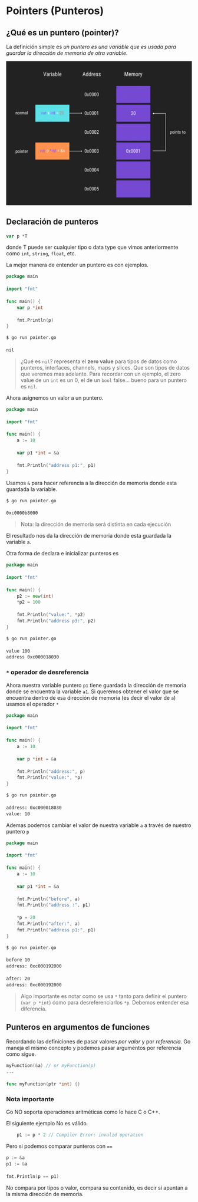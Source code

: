 # Pointers (Punteros)

## ¿Qué es un puntero (pointer)?

La definición simple es *un puntero es una variable que es usada para guardar la dirección de memoria de otra variable*.

![pointer](/go-training-beginner/modulo-2/1-pointers/img/pointers.png)

## Declaración de punteros

```go
var p *T
```

donde T puede ser cualquier tipo o data type que vimos anteriormente como `int`, `string`, `float`, etc.

La mejor manera de entender un puntero es con ejemplos.

```go
package main

import "fmt"

func main() {
	var p *int

	fmt.Println(p)
}
```
```cmd
$ go run pointer.go

nil
```

>¿Qué es `nil`? representa el **zero value** para tipos de datos como punteros, interfaces, channels, maps y slices. Que son tipos de datos que veremos mas adelante. Para recordar con un ejemplo, el zero value de un `int` es un 0, el de un `bool` false... bueno para un puntero es `nil`.

Ahora asignemos un valor a un puntero.

```go
package main

import "fmt"

func main() {
	a := 10

	var p1 *int = &a

	fmt.Println("address p1:", p1)
}
```

Usamos `&` para hacer referencia a la dirección de memoria donde esta guardada la variable.

```cmd
$ go run pointer.go

0xc0000b8000
```
>Nota: la dirección de memoria será distinta en cada ejecución

El resultado nos da la dirección de memoria donde esta guardada la variable `a`.

Otra forma de declara e inicializar punteros es 

```go
package main

import "fmt"

func main() {
	p2 := new(int)
	*p2 = 100

	fmt.Println("value:", *p2)
	fmt.Println("address p3:", p2)
}
```
```cmd
$ go run pointer.go

value 100
address 0xc000018030
```

### `*` operador de desreferencia

Ahora nuestra variable puntero `p1` tiene guardada la dirección de memoria donde se encuentra la variable `a1`.
Si queremos obtener el valor que se encuentra dentro de esa dirección de memoria (es decir el valor de `a`) usamos el operador `*`

```go
package main

import "fmt"

func main() {
	a := 10

	var p *int = &a

	fmt.Println("address:", p)
	fmt.Println("value:", *p)
}
```

```cmd
$ go run pointer.go

address: 0xc000018030
value: 10
```
 Ademas podemos cambiar el valor de nuestra variable `a` a través de nuestro puntero `p`

```go
package main

import "fmt"

func main() {
	a := 10

	var p1 *int = &a

	fmt.Println("before", a)
	fmt.Println("address :", p1)

	*p = 20
	fmt.Println("after:", a)
    fmt.Println("address p1:", p1)
}
```
```cmd
$ go run pointer.go

before 10
address: 0xc000192000

after: 20
address: 0xc000192000
```

>Algo importante es notar como se usa `*` tanto para definir el puntero (`var p *int`) como para desreferenciarlos `*p`. Debemos entender esa diferencia.

## Punteros en argumentos de funciones

Recordando las definiciones de pasar valores *por valor* y por *referencia*. Go maneja el mismo concepto y podemos pasar argumentos por referencia como sigue.

```go
myFunction(&a) // or myFunction(p)
...

func myFunction(ptr *int) {}
```

### Nota importante

Go NO soporta operaciones aritméticas como lo hace C o C++.

El siguiente ejemplo No es válido.

```go
	p1 := p * 2 // Compiler Error: invalid operation
```

Pero si podemos comparar punteros con `==`

```go
p := &a
p1 := &a

fmt.Println(p == p1)
```

No compara por tipos o valor, compara su contenido, es decir si apuntan a la misma dirección de memoria.



